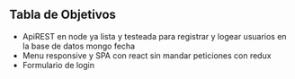 ## Tabla de Objetivos

- ApiREST en node ya lista y testeada para registrar y logear usuarios en la base de datos mongo fecha
- Menu responsive y SPA con react sin mandar peticiones con redux
- Formulario de login
